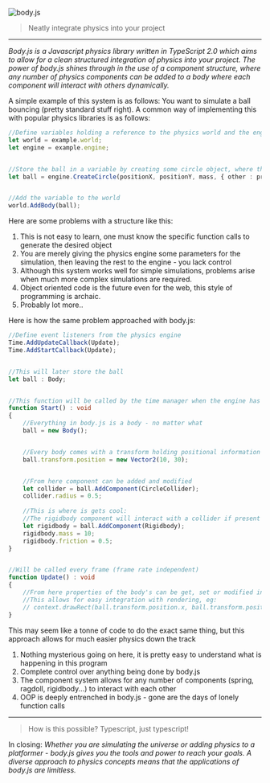 ![body.js](https://raw.githubusercontent.com/cameron-bell/body.js/master/misc/images/Logo.png)
> Neatly integrate physics into your project


---


*Body.js is a Javascript physics library written in TypeScript 2.0 which aims to allow for a clean structured integration of physics into your project. The power of body.js shines through in the use of a component structure, where any number of physics components can be added to a body where each component will interact with others dynamically.*


A simple example of this system is as follows: You want to simulate a ball bouncing (pretty standard stuff right). A common way of implementing this with popular physics libraries is as follows:


```typescript
//Define variables holding a reference to the physics world and the engine
let world = example.world;
let engine = example.engine;


//Store the ball in a variable by creating some circle object, where the properties such as friction will be parsed through json
let ball = engine.CreateCircle(positionX, positionY, mass, { other : properties });


//Add the variable to the world
world.AddBody(ball);
```


Here are some problems with a structure like this:
1. This is not easy to learn, one must know the specific function calls to generate the desired object
2. You are merely giving the physics engine some parameters for the simulation, then leaving the rest to the engine - you lack control
3. Although this system works well for simple simulations, problems arise when much more complex simulations are required.
4. Object oriented code is the future even for the web, this style of programming is archaic.
5. Probably lot more..


Here is how the same problem approached with body.js:


```typescript
//Define event listeners from the physics engine
Time.AddUpdateCallback(Update);
Time.AddStartCallback(Update);


//This will later store the ball
let ball : Body;


//This function will be called by the time manager when the engine has been set up
function Start() : void
{
    //Everything in body.js is a body - no matter what
    ball = new Body();


    //Every body comes with a transform holding positional information
    ball.transform.position = new Vector2(10, 30);


    //From here component can be added and modified
    let collider = ball.AddComponent(CircleCollider);
    collider.radius = 0.5;
    
    //This is where is gets cool:
    //The rigidbody component will interact with a collider if present
    let rigidbody = ball.AddComponent(Rigidbody);
    rigidbody.mass = 10;
    rigidbody.friction = 0.5;
}


//Will be called every frame (frame rate independent)
function Update() : void
{
    //From here properties of the body's can be get, set or modified in real time
    //This allows for easy integration with rendering, eg:
    // context.drawRect(ball.transform.position.x, ball.transform.position.y, ball.transform.scale.x, ball.transform.scale.y);
}
```


This may seem like a tonne of code to do the exact same thing, but this approach allows for much easier physics down the track
1. Nothing mysterious going on here, it is pretty easy to understand what is happening in this program
2. Complete control over anything being done by body.js
3. The component system allows for any number of components (spring, ragdoll, rigidbody...) to interact with each other
4. OOP is deeply entrenched in body.js - gone are the days of lonely function calls


---


> How is this possible? Typescript, just typescript!


In closing:
*Whether you are simulating the universe or adding physics to a platformer - body.js gives you the tools and power to reach your goals. A diverse approach to physics concepts means that the applications of body.js are limitless.*